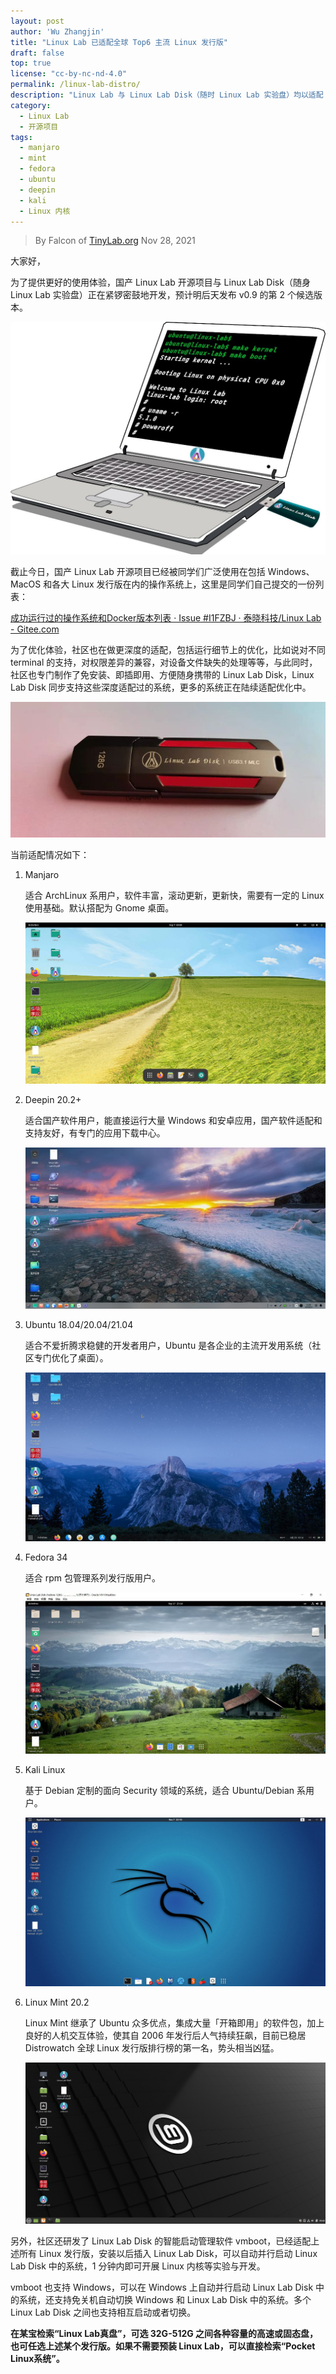 ```yaml
---
layout: post
author: 'Wu Zhangjin'
title: "Linux Lab 已适配全球 Top6 主流 Linux 发行版"
draft: false
top: true
license: "cc-by-nc-nd-4.0"
permalink: /linux-lab-distro/
description: "Linux Lab 与 Linux Lab Disk（随时 Linux Lab 实验盘）均以适配 Ubuntu 18.04-21.04, Deepin 20.02, Fedora 34, Mint 20.2, Manjaro, Kali。"
category:
  - Linux Lab
  - 开源项目
tags:
  - manjaro
  - mint
  - fedora
  - ubuntu
  - deepin
  - kali
  - Linux 内核
---
```


> By Falcon of [TinyLab.org][1]
> Nov 28, 2021

大家好，

为了提供更好的使用体验，国产 Linux Lab 开源项目与 Linux Lab Disk（随身 Linux Lab 实验盘）正在紧锣密鼓地开发，预计明后天发布 v0.9 的第 2 个候选版本。

![基于 Linux Lab Disk 开展 Linux 内核实验](/wp-content/uploads/2021/11/linux-lab-distros/linux-lab-disk-demo.jpg)


截止今日，国产 Linux Lab 开源项目已经被同学们广泛使用在包括 Windows、MacOS 和各大 Linux 发行版在内的操作系统上，这里是同学们自己提交的一份列表：

[成功运行过的操作系统和Docker版本列表 · Issue #I1FZBJ · 泰晓科技/Linux Lab - Gitee.com](https://gitee.com/tinylab/linux-lab/issues/I1FZBJ)

为了优化体验，社区也在做更深度的适配，包括运行细节上的优化，比如说对不同 terminal 的支持，对权限差异的兼容，对设备文件缺失的处理等等，与此同时，社区也专门制作了免安装、即插即用、方便随身携带的 Linux Lab Disk，Linux Lab Disk 同步支持这些深度适配过的系统，更多的系统正在陆续适配优化中。

![128G 固态跑车款 Linux Lab Disk](/wp-content/uploads/2021/11/linux-lab-distros/linux-lab-disk.jpg)

当前适配情况如下：

1. Manjaro

    适合 ArchLinux 系用户，软件丰富，滚动更新，更新快，需要有一定的 Linux 使用基础。默认搭配为 Gnome 桌面。

    ![Manjaro](/wp-content/uploads/2021/11/linux-lab-distros/manjaro-linux-lab-disk-desktop.jpg)

2. Deepin 20.2+

    适合国产软件用户，能直接运行大量 Windows 和安卓应用，国产软件适配和支持友好，有专门的应用下载中心。

    ![Deepin](/wp-content/uploads/2021/11/linux-lab-distros/deepin-linux-lab-disk-desktop.jpg)

3. Ubuntu 18.04/20.04/21.04

    适合不爱折腾求稳健的开发者用户，Ubuntu 是各企业的主流开发用系统（社区专门优化了桌面）。

    ![Ubuntu](/wp-content/uploads/2021/11/linux-lab-distros/ubuntu-linux-lab-disk-desktop.jpg)

4. Fedora 34

    适合 rpm 包管理系列发行版用户。

    ![Fedora](/wp-content/uploads/2021/11/linux-lab-distros/fedora-linux-lab-disk-desktop.jpg)

5. Kali Linux

    基于 Debian 定制的面向 Security 领域的系统，适合 Ubuntu/Debian 系用户。

    ![Kali](/wp-content/uploads/2021/11/linux-lab-distros/kali-linux-lab-disk-desktop.jpg)

6. Linux Mint 20.2

    Linux Mint 继承了 Ubuntu 众多优点，集成大量「开箱即用」的软件包，加上良好的人机交互体验，使其自 2006 年发行后人气持续狂飙，目前已稳居 Distrowatch 全球 Linux 发行版排行榜的第一名，势头相当凶猛。

    ![Mint](/wp-content/uploads/2021/11/linux-lab-distros/mint-linux-lab-disk-desktop.jpg)

另外，社区还研发了 Linux Lab Disk 的智能启动管理软件 vmboot，已经适配上述所有 Linux 发行版，安装以后插入 Linux Lab Disk，可以自动并行启动 Linux Lab Disk 中的系统，1 分钟内即可开展 Linux 内核等实验与开发。

vmboot 也支持 Windows，可以在 Windows 上自动并行启动 Linux Lab Disk 中的系统，还支持免关机自动切换 Windows 和 Linux Lab Disk 中的系统。多个 Linux Lab Disk 之间也支持相互启动或者切换。

**在某宝检索“Linux Lab真盘”，可选 32G-512G 之间各种容量的高速或固态盘，也可任选上述某个发行版。如果不需要预装 Linux Lab，可以直接检索“Pocket Linux系统”。**

[1]: http://tinylab.org
